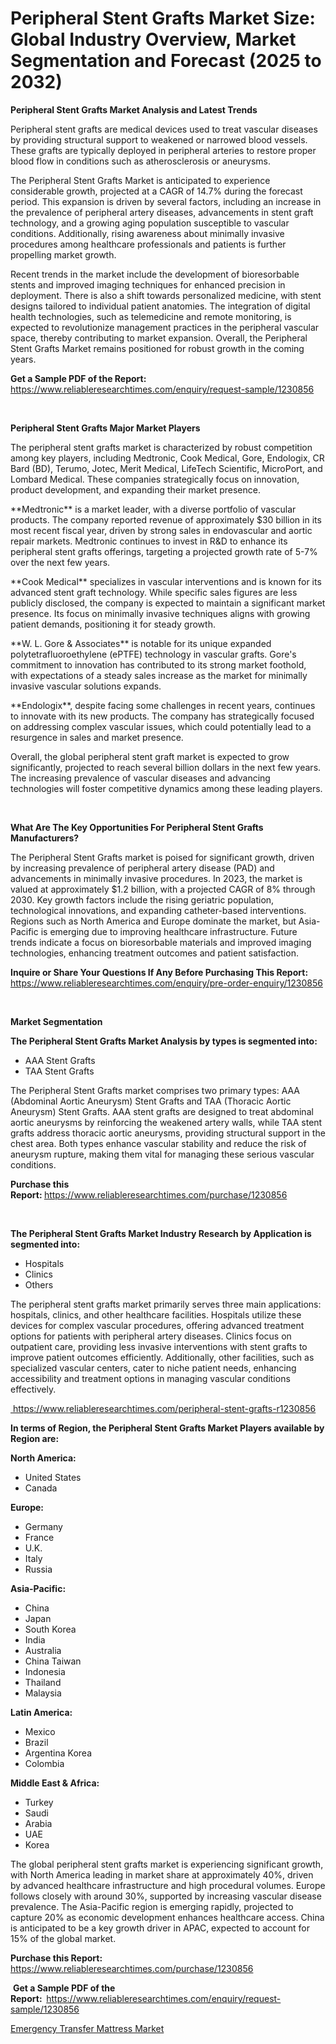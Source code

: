 <p><h1>Peripheral Stent Grafts Market Size: Global Industry Overview, Market Segmentation and Forecast (2025 to 2032)</h1></p><p><strong>Peripheral Stent Grafts Market Analysis and Latest Trends</strong></p>
<p><p>Peripheral stent grafts are medical devices used to treat vascular diseases by providing structural support to weakened or narrowed blood vessels. These grafts are typically deployed in peripheral arteries to restore proper blood flow in conditions such as atherosclerosis or aneurysms. </p><p>The Peripheral Stent Grafts Market is anticipated to experience considerable growth, projected at a CAGR of 14.7% during the forecast period. This expansion is driven by several factors, including an increase in the prevalence of peripheral artery diseases, advancements in stent graft technology, and a growing aging population susceptible to vascular conditions. Additionally, rising awareness about minimally invasive procedures among healthcare professionals and patients is further propelling market growth.</p><p>Recent trends in the market include the development of bioresorbable stents and improved imaging techniques for enhanced precision in deployment. There is also a shift towards personalized medicine, with stent designs tailored to individual patient anatomies. The integration of digital health technologies, such as telemedicine and remote monitoring, is expected to revolutionize management practices in the peripheral vascular space, thereby contributing to market expansion. Overall, the Peripheral Stent Grafts Market remains positioned for robust growth in the coming years.</p></p>
<p><strong>Get a Sample PDF of the Report:&nbsp;</strong> <a href="https://www.reliableresearchtimes.com/enquiry/request-sample/1230856?utm_campaign=2992&utm_medium=2&utm_source=Github&utm_content=ia&utm_term=05032025&utm_id=peripheral-stent-grafts">https://www.reliableresearchtimes.com/enquiry/request-sample/1230856</a></p>
<p>&nbsp;</p>
<p><strong>Peripheral Stent Grafts Major Market Players</strong></p>
<p><p>The peripheral stent grafts market is characterized by robust competition among key players, including Medtronic, Cook Medical, Gore, Endologix, CR Bard (BD), Terumo, Jotec, Merit Medical, LifeTech Scientific, MicroPort, and Lombard Medical. These companies strategically focus on innovation, product development, and expanding their market presence.</p><p>**Medtronic** is a market leader, with a diverse portfolio of vascular products. The company reported revenue of approximately $30 billion in its most recent fiscal year, driven by strong sales in endovascular and aortic repair markets. Medtronic continues to invest in R&D to enhance its peripheral stent grafts offerings, targeting a projected growth rate of 5-7% over the next few years.</p><p>**Cook Medical** specializes in vascular interventions and is known for its advanced stent graft technology. While specific sales figures are less publicly disclosed, the company is expected to maintain a significant market presence. Its focus on minimally invasive techniques aligns with growing patient demands, positioning it for steady growth.</p><p>**W. L. Gore & Associates** is notable for its unique expanded polytetrafluoroethylene (ePTFE) technology in vascular grafts. Gore's commitment to innovation has contributed to its strong market foothold, with expectations of a steady sales increase as the market for minimally invasive vascular solutions expands.</p><p>**Endologix**, despite facing some challenges in recent years, continues to innovate with its new products. The company has strategically focused on addressing complex vascular issues, which could potentially lead to a resurgence in sales and market presence.</p><p>Overall, the global peripheral stent graft market is expected to grow significantly, projected to reach several billion dollars in the next few years. The increasing prevalence of vascular diseases and advancing technologies will foster competitive dynamics among these leading players.</p></p>
<p>&nbsp;</p>
<p><strong>What Are The Key Opportunities For Peripheral Stent Grafts Manufacturers?</strong></p>
<p><p>The Peripheral Stent Grafts market is poised for significant growth, driven by increasing prevalence of peripheral artery disease (PAD) and advancements in minimally invasive procedures. In 2023, the market is valued at approximately $1.2 billion, with a projected CAGR of 8% through 2030. Key growth factors include the rising geriatric population, technological innovations, and expanding catheter-based interventions. Regions such as North America and Europe dominate the market, but Asia-Pacific is emerging due to improving healthcare infrastructure. Future trends indicate a focus on bioresorbable materials and improved imaging technologies, enhancing treatment outcomes and patient satisfaction.</p></p>
<p><strong>Inquire or Share Your Questions If Any Before Purchasing This Report:</strong> <a href="https://www.reliableresearchtimes.com/enquiry/pre-order-enquiry/1230856?utm_campaign=2992&utm_medium=2&utm_source=Github&utm_content=ia&utm_term=05032025&utm_id=peripheral-stent-grafts">https://www.reliableresearchtimes.com/enquiry/pre-order-enquiry/1230856</a></p>
<p>&nbsp;</p>
<p><strong>Market Segmentation</strong></p>
<p><strong>The Peripheral Stent Grafts Market Analysis by types is segmented into:</strong></p>
<p><ul><li>AAA Stent Grafts</li><li>TAA Stent Grafts</li></ul></p>
<p><p>The Peripheral Stent Grafts market comprises two primary types: AAA (Abdominal Aortic Aneurysm) Stent Grafts and TAA (Thoracic Aortic Aneurysm) Stent Grafts. AAA stent grafts are designed to treat abdominal aortic aneurysms by reinforcing the weakened artery walls, while TAA stent grafts address thoracic aortic aneurysms, providing structural support in the chest area. Both types enhance vascular stability and reduce the risk of aneurysm rupture, making them vital for managing these serious vascular conditions.</p></p>
<p><strong>Purchase this Report:&nbsp;</strong><a href="https://www.reliableresearchtimes.com/purchase/1230856?utm_campaign=2992&utm_medium=2&utm_source=Github&utm_content=ia&utm_term=05032025&utm_id=peripheral-stent-grafts">https://www.reliableresearchtimes.com/purchase/1230856</a></p>
<p>&nbsp;</p>
<p><strong>The Peripheral Stent Grafts Market Industry Research by Application is segmented into:</strong></p>
<p><ul><li>Hospitals</li><li>Clinics</li><li>Others</li></ul></p>
<p><p>The peripheral stent grafts market primarily serves three main applications: hospitals, clinics, and other healthcare facilities. Hospitals utilize these devices for complex vascular procedures, offering advanced treatment options for patients with peripheral artery diseases. Clinics focus on outpatient care, providing less invasive interventions with stent grafts to improve patient outcomes efficiently. Additionally, other facilities, such as specialized vascular centers, cater to niche patient needs, enhancing accessibility and treatment options in managing vascular conditions effectively.</p></p>
<p><a href="https://www.reliableresearchtimes.com/peripheral-stent-grafts-r1230856?utm_campaign=2992&utm_medium=2&utm_source=Github&utm_content=ia&utm_term=05032025&utm_id=peripheral-stent-grafts">&nbsp;https://www.reliableresearchtimes.com/peripheral-stent-grafts-r1230856</a></p>
<p><strong>In terms of Region, the Peripheral Stent Grafts Market Players available by Region are:</strong></p>
<p>
    <p> <strong> North America: </strong>
        <ul>
            <li>United States</li>
            <li>Canada</li>
        </ul>
        </p> 
    <p> <strong> Europe: </strong>
        <ul>
            <li>Germany</li>
            <li>France</li>
            <li>U.K.</li>
            <li>Italy</li>
            <li>Russia</li>
        </ul>
        </p> 
    <p> <strong> Asia-Pacific: </strong>
        <ul>
            <li>China</li>
            <li>Japan</li>
            <li>South Korea</li>
            <li>India</li>
            <li>Australia</li>
            <li>China Taiwan</li>
            <li>Indonesia</li>
            <li>Thailand</li>
            <li>Malaysia</li>
        </ul>
        </p> 
    <p> <strong> Latin America: </strong>
        <ul>
            <li>Mexico</li>
            <li>Brazil</li>
            <li>Argentina Korea</li>
            <li>Colombia</li>
        </ul>
        </p> 
    <p> <strong> Middle East & Africa: </strong>
        <ul>
            <li>Turkey</li>
            <li>Saudi</li>
            <li>Arabia</li>
            <li>UAE</li>
            <li>Korea</li>
        </ul>
    </p>
    </p>
<p><p>The global peripheral stent grafts market is experiencing significant growth, with North America leading in market share at approximately 40%, driven by advanced healthcare infrastructure and high procedural volumes. Europe follows closely with around 30%, supported by increasing vascular disease prevalence. The Asia-Pacific region is emerging rapidly, projected to capture 20% as economic development enhances healthcare access. China is anticipated to be a key growth driver in APAC, expected to account for 15% of the global market.</p></p>
<p><strong>Purchase this Report: </strong><a href="https://www.reliableresearchtimes.com/purchase/1230856?utm_campaign=2992&utm_medium=2&utm_source=Github&utm_content=ia&utm_term=05032025&utm_id=peripheral-stent-grafts">https://www.reliableresearchtimes.com/purchase/1230856</a></p>
<p>&nbsp;<strong>Get a Sample PDF of the Report:&nbsp;&nbsp;</strong><a href="https://www.reliableresearchtimes.com/enquiry/request-sample/1230856?utm_campaign=2992&utm_medium=2&utm_source=Github&utm_content=ia&utm_term=05032025&utm_id=peripheral-stent-grafts">https://www.reliableresearchtimes.com/enquiry/request-sample/1230856</a></p>
<p><strong></strong></p>
<p><p><a href="https://github.com/saroarmaicky/Market-Research-Report-List-1/blob/main/emergency-transfer-mattress-market.md?utm_campaign=2992&utm_medium=2&utm_source=Github&utm_content=ia&utm_term=05032025&utm_id=peripheral-stent-grafts">Emergency Transfer Mattress Market</a></p></p>